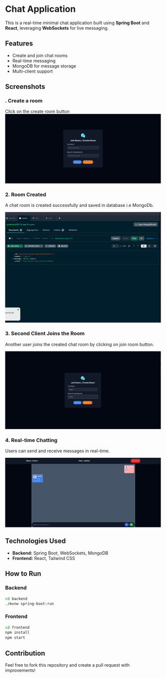 # Chat Application

This is a real-time minimal chat application built using **Spring Boot** and **React**, leveraging **WebSockets** for live messaging.

## Features
- Create and join chat rooms
- Real-time messaging
- MongoDB for message storage
- Multi-client support

## Screenshots

### . Create a room
Click on the create room button
![create room](./images/joinroom.png)

### 2. Room Created
A chat room is created successfully and saved in database i.e MongoDb.

![Room Created](./images/roomcreated.png)

### 3. Second Client Joins the Room
Another user joins the created chat room by clicking on join room button.

![2nd Client Joins](./images/2ndclient.png)

### 4. Real-time Chatting
Users can send and receive messages in real-time.

![Chatting](./images/chatting.png)

## Technologies Used
- **Backend:** Spring Boot, WebSockets, MongoDB
- **Frontend:** React, Tailwind CSS

## How to Run

### Backend
```sh
cd backend
./mvnw spring-boot:run
```

### Frontend
```sh
cd frontend
npm install
npm start
```

## Contribution
Feel free to fork this repository and create a pull request with improvements!
